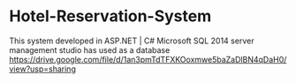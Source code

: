 # Hotel-Reservation-System
This system developed in ASP.NET | C#
Microsoft SQL 2014 server management studio has used as a database
https://drive.google.com/file/d/1an3pmTdTFXKOoxmwe5baZaDlBN4qDaH0/view?usp=sharing
